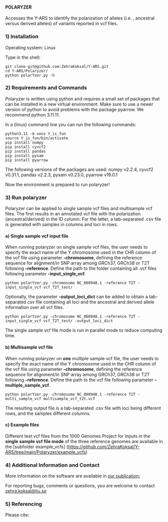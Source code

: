 #### POLARYZER
Accesses the Y-ARS to identify the polarization of alleles (i.e. , ancestral versus derived alleles) of variants reported in vcf files.

### 1) Installation
Operating system: Linux

Type in the shell:
```
git clone git@github.com:ZehraKoksal/Y-ARS.git
cd Y-ARS/Polaryzer/
python polarYzer.py -h
```


### 2) Requirements and Commands
Polaryzer is written using python and requires a small set of packages that can be installed in a new virtual environment. 
Make sure to use a newer version of python to avoid problems with the package pyarrow. We recommend python 3.11.11.

In a (linux) command line you can run the following commands:
```
python3.11 -m venv Y_is_fun
source Y_is_fun/bin/activate
pip install numpy
pip install cyvcf2
pip install pandas
pip install pysam
pip install pyarrow
```
The following versions of the packages are used:
numpy v2.2.4, cyvcf2 v0.31.1, pandas v2.2.3, pysam v0.23.0, pyarrow v19.0.1

Now the environment is prepared to run polaryzer!

### 3) Run polaryzer
Polaryzer can be applied to single sample vcf files and multisample vcf files. The first results in an annotated vcf file with the polarization (ancestral/derived) in the ID column. For the latter, a tab-separated .csv file is generated with samples in columns and loci in rows.

#### a) Single sample vcf input file
When running polaryzer on single sample vcf files, the user needs to specify the exact name of the Y chromosome used in the CHR column of the vcf file using parameter **-chromosome**, defining the reference sequence for alignment/in SNP array among GRCh37, GRCh38 or T2T following **-reference**. Define the path to the folder containing all .vcf files following parameter **-input_single_vcf**.

```
python polarYzer.py -chromosome NC_060948.1 -reference T2T -input_single_vcf vcf_T2T_test/
```
Optionally, the parameter **-output_loci_dict** can be added to obtain a tab-separated csv file containing all loci and the ancestral and derived allele information over all vcf files.
```
python polarYzer.py -chromosome NC_060948.1 -reference T2T -input_single_vcf vcf_T2T_test/ -output_loci_dict
```

The single sample vcf file mode is run in parallel mode to reduce computing time.

#### b) Multisample vcf file
When running polaryzer on **one** multiple sample vcf file, the user needs to specify the exact name of the Y chromosome used in the CHR column of the vcf file using parameter **-chromosome**, defining the reference sequence for alignment/in SNP array among GRCh37, GRCh38 or T2T following **-reference**. Define the path to the vcf file following parameter **-multiple_sample_vcf**.
```
python polarYzer.py -chromosome NC_060948.1 -reference T2T -multi_sample_vcf multisample_vcf_t2t.vcf
```

The resulting output file is a tab-separated .csv file with loci being different rows, and the samples different columns. 




#### c) Example files

Different test vcf files from the 1000 Genomes Project for inputs in the **single sample vcf file mode** of the three reference genomes are available in the [subfolder example_vcfs] (https://github.com/ZehraKoksal/Y-ARS/tree/main/Polaryzer/example_vcfs)



### 4) Additional Information and Contact
More information on the software are available in [our publication:]()

For reporting bugs, comments or questions, you are welcome to contact zehra.koksal@liu.se

### 5) Referencing

Please cite: 



